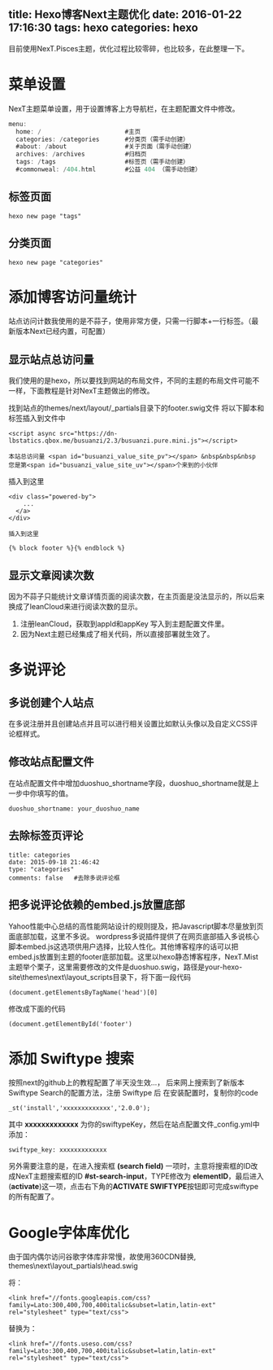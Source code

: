 title: Hexo博客Next主题优化
date: 2016-01-22 17:16:30
tags: hexo
categories: hexo
---
目前使用NexT.Pisces主题，优化过程比较零碎，也比较多，在此整理一下。

# 菜单设置

NexT主题菜单设置，用于设置博客上方导航栏，在主题配置文件中修改。

```	java
menu:  
  home: /                       #主页  
  categories: /categories		#分类页（需手动创建）  
  #about: /about				#关于页面（需手动创建）  
  archives: /archives			#归档页  
  tags: /tags					#标签页（需手动创建）  
  #commonweal: /404.html        #公益 404 （需手动创建）
```

<!--more-->

## 标签页面

    hexo new page "tags"

## 分类页面

    hexo new page "categories"


# 添加博客访问量统计

站点访问计数我使用的是不蒜子，使用非常方便，只需一行脚本+一行标签。（最新版本Next已经内置，可配置）

## 显示站点总访问量

我们使用的是hexo，所以要找到网站的布局文件，不同的主题的布局文件可能不一样，下面教程是针对NexT主题做出的修改。

找到站点的themes/next/layout/_partials目录下的footer.swig文件
将以下脚本和标签插入到文件中

	<script async src="https://dn-lbstatics.qbox.me/busuanzi/2.3/busuanzi.pure.mini.js"></script>
	
	本站总访问量 <span id="busuanzi_value_site_pv"></span> &nbsp&nbsp&nbsp
	您是第<span id="busuanzi_value_site_uv"></span>个来到的小伙伴

插入到这里

	<div class="powered-by">
		...
	  </a>
	</div>
	
	插入到这里
	
	{% block footer %}{% endblock %}

## 显示文章阅读次数

因为不蒜子只能统计文章详情页面的阅读次数，在主页面是没法显示的，所以后来换成了leanCloud来进行阅读次数的显示。  

1. 注册leanCloud，获取到appId和appKey 写入到主题配置文件里。  
2. 因为Next主题已经集成了相关代码，所以直接部署就生效了。


# 多说评论

## 多说创建个人站点

在多说注册并且创建站点并且可以进行相关设置比如默认头像以及自定义CSS评论框样式。

## 修改站点配置文件

在站点配置文件中增加duoshuo_shortname字段，duoshuo_shortname就是上一步中你填写的值。

	duoshuo_shortname: your_duoshuo_name

## 去除标签页评论

	title: categories
	date: 2015-09-18 21:46:42
	type: "categories"
	comments: false   #去除多说评论框

## 把多说评论依赖的embed.js放置底部

Yahoo性能中心总结的高性能网站设计的规则提及，把Javascript脚本尽量放到页面底部加载，这里不多说。
wordpress多说插件提供了在网页底部插入多说核心脚本embed.js这选项供用户选择，比较人性化。其他博客程序的话可以把embed.js放置到主题的footer底部加载。这里以hexo静态博客程序，NexT.Mist主题举个栗子，这里需要修改的文件是duoshuo.swig，路径是your-hexo-site\themes\next\layout\_scripts目录下，将下面一段代码

	(document.getElementsByTagName('head')[0]

修改成下面的代码

	(document.getElementById('footer')


# 添加 Swiftype 搜索

按照next的github上的教程配置了半天没生效...， 后来网上搜索到了新版本Swiftype Search的配置方法，注册 Swiftype 后 在安装配置时，复制你的code  

	_st('install','xxxxxxxxxxxxx','2.0.0');

其中 **xxxxxxxxxxxxx** 为你的swiftypeKey，然后在站点配置文件_config.yml中添加：

	swiftype_key: xxxxxxxxxxxxx

另外需要注意的是，在进入搜索框 **(search field)** 一项时，主意将搜索框的ID改成NexT主题搜索框的ID **#st-search-input**，TYPE修改为 **elementID**，最后进入(**activate**)这一项，点击右下角的**ACTIVATE SWIFTYPE**按钮即可完成swiftype的所有配置了。


# Google字体库优化

由于国内偶尔访问谷歌字体库非常慢，故使用360CDN替换, themes\next\layout\_partials\head.swig

将：

	<link href="//fonts.googleapis.com/css?family=Lato:300,400,700,400italic&subset=latin,latin-ext" rel="stylesheet" type="text/css">

替换为：

	<link href="//fonts.useso.com/css?family=Lato:300,400,700,400italic&subset=latin,latin-ext" rel="stylesheet" type="text/css">

    